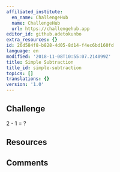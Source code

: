 ```yaml
---
affiliated_institute:
  en_name: ChallengeHub
  name: ChallengeHub
  url: https://challengehub.app
editor_id: github.adetokunbo
extra_resources: {}
id: 26d584f8-b828-4d05-8d14-f4ec6bd160fd
language: en
modified: '2018-11-08T10:55:07.214099Z'
title: Simple Subtraction
title_id: simple-subtraction
topics: []
translations: {}
version: '1.0'
---
```


## Challenge
2 - 1 = ?


## Resources



## Comments




